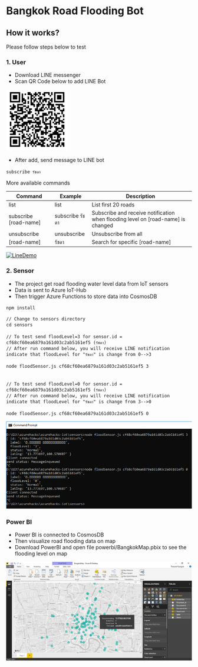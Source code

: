 # Bangkok Road Flooding Bot #

## How it works? ##

Please follow steps below to test

### 1. User ###

* Download LINE messenger
* Scan QR Code below to add LINE Bot

![LineQR](https://github.com/ninetu/azurehacks-iot-bangkok-roadflooding-bot/raw/master/assets/line-qr.png "LineQR")

* After add, send message to LINE bot

`
subscribe รัชดา
`

More available commands

Command| Example | Description
--- | --- | ---
list | list | List first 20 roads
subscribe [road-name] | subscribe รัชดา     | Subscribe and receive notification when flooding level on [road-name] is changed
unsubscribe | unsubscribe | Unsubscribe from all
[road-name] | รัชดา | Search for specific [road-name]

[![LineDemo](http://img.youtube.com/vi/ZOic6ufZcuc/0.jpg)](https://youtu.be/ZOic6ufZcuc)


### 2. Sensor ###

* The project get road flooding water level data from IoT sensors
* Data is sent to Azure IoT-Hub
* Then trigger Azure Functions to store data into CosmosDB

```javascript
npm install
```

```
// Change to sensors directory
cd sensors

// To test send floodLevel=3 for sensor.id = cf68cf60ea6879a161d03c2ab5161ef5 (รัชดา)
// After run command below, you will receive LINE notification indicate that floodLevel for "รัชดา" is change from 0-->3

node floodSensor.js cf68cf60ea6879a161d03c2ab5161ef5 3


// To test send floodLevel=0 for sensor.id = cf68cf60ea6879a161d03c2ab5161ef5 (รัชดา)
// After run command below, you will receive LINE notification indicate that floodLevel for "รัชดา" is change from 3-->0

node floodSensor.js cf68cf60ea6879a161d03c2ab5161ef5 0
```

![Cmd](https://github.com/ninetu/azurehacks-iot-bangkok-roadflooding-bot/raw/master/assets/cmd.png "Cmd")



### Power BI ###

* Power BI is connected to CosmosDB
* Then visualize road flooding data on map
* Download PowerBI and open file powerbi/BangkokMap.pbix to see the flooding level on map

![PowerBI](https://github.com/ninetu/azurehacks-iot-bangkok-roadflooding-bot/raw/master/assets/powerbi.png "Power BI")
